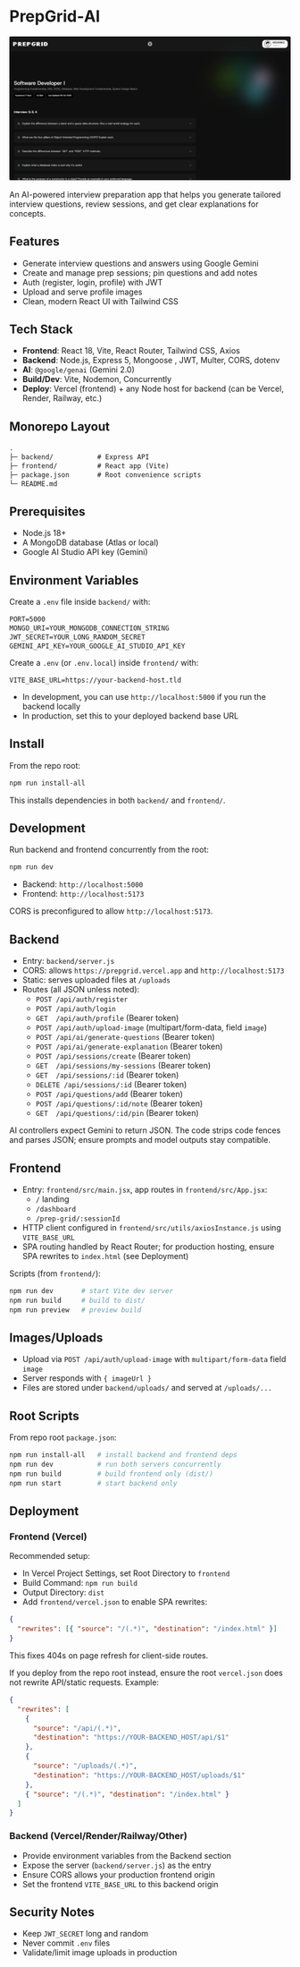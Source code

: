 # PrepGrid‑AI

![PrepGrid screenshot](frontend/public/prepgrid-interviewqns.png)

An AI-powered interview preparation app that helps you generate tailored interview questions, review sessions, and get clear explanations for concepts.

## Features

- Generate interview questions and answers using Google Gemini
- Create and manage prep sessions; pin questions and add notes
- Auth (register, login, profile) with JWT
- Upload and serve profile images
- Clean, modern React UI with Tailwind CSS

## Tech Stack

- **Frontend**: React 18, Vite, React Router, Tailwind CSS, Axios
- **Backend**: Node.js, Express 5, Mongoose , JWT, Multer, CORS, dotenv
- **AI**: `@google/genai` (Gemini 2.0)
- **Build/Dev**: Vite, Nodemon, Concurrently
- **Deploy**: Vercel (frontend) + any Node host for backend (can be Vercel, Render, Railway, etc.)

## Monorepo Layout

```
.
├─ backend/           # Express API
├─ frontend/          # React app (Vite)
├─ package.json       # Root convenience scripts
└─ README.md
```

## Prerequisites

- Node.js 18+
- A MongoDB database (Atlas or local)
- Google AI Studio API key (Gemini)

## Environment Variables

Create a `.env` file inside `backend/` with:

```
PORT=5000
MONGO_URI=YOUR_MONGODB_CONNECTION_STRING
JWT_SECRET=YOUR_LONG_RANDOM_SECRET
GEMINI_API_KEY=YOUR_GOOGLE_AI_STUDIO_API_KEY
```

Create a `.env` (or `.env.local`) inside `frontend/` with:

```
VITE_BASE_URL=https://your-backend-host.tld
```

- In development, you can use `http://localhost:5000` if you run the backend locally
- In production, set this to your deployed backend base URL

## Install

From the repo root:

```bash
npm run install-all
```

This installs dependencies in both `backend/` and `frontend/`.

## Development

Run backend and frontend concurrently from the root:

```bash
npm run dev
```

- Backend: `http://localhost:5000`
- Frontend: `http://localhost:5173`

CORS is preconfigured to allow `http://localhost:5173`.

## Backend

- Entry: `backend/server.js`
- CORS: allows `https://prepgrid.vercel.app` and `http://localhost:5173`
- Static: serves uploaded files at `/uploads`
- Routes (all JSON unless noted):
  - `POST /api/auth/register`
  - `POST /api/auth/login`
  - `GET  /api/auth/profile` (Bearer token)
  - `POST /api/auth/upload-image` (multipart/form-data, field `image`)
  - `POST /api/ai/generate-questions` (Bearer token)
  - `POST /api/ai/generate-explanation` (Bearer token)
  - `POST /api/sessions/create` (Bearer token)
  - `GET  /api/sessions/my-sessions` (Bearer token)
  - `GET  /api/sessions/:id` (Bearer token)
  - `DELETE /api/sessions/:id` (Bearer token)
  - `POST /api/questions/add` (Bearer token)
  - `POST /api/questions/:id/note` (Bearer token)
  - `GET  /api/questions/:id/pin` (Bearer token)

AI controllers expect Gemini to return JSON. The code strips code fences and parses JSON; ensure prompts and model outputs stay compatible.

## Frontend

- Entry: `frontend/src/main.jsx`, app routes in `frontend/src/App.jsx`:
  - `/` landing
  - `/dashboard`
  - `/prep-grid/:sessionId`
- HTTP client configured in `frontend/src/utils/axiosInstance.js` using `VITE_BASE_URL`
- SPA routing handled by React Router; for production hosting, ensure SPA rewrites to `index.html` (see Deployment)

Scripts (from `frontend/`):

```bash
npm run dev       # start Vite dev server
npm run build     # build to dist/
npm run preview   # preview build
```

## Images/Uploads

- Upload via `POST /api/auth/upload-image` with `multipart/form-data` field `image`
- Server responds with `{ imageUrl }`
- Files are stored under `backend/uploads/` and served at `/uploads/...`

## Root Scripts

From repo root `package.json`:

```bash
npm run install-all   # install backend and frontend deps
npm run dev           # run both servers concurrently
npm run build         # build frontend only (dist/)
npm run start         # start backend only
```

## Deployment

### Frontend (Vercel)

Recommended setup:

- In Vercel Project Settings, set Root Directory to `frontend`
- Build Command: `npm run build`
- Output Directory: `dist`
- Add `frontend/vercel.json` to enable SPA rewrites:

```json
{
  "rewrites": [{ "source": "/(.*)", "destination": "/index.html" }]
}
```

This fixes 404s on page refresh for client-side routes.

If you deploy from the repo root instead, ensure the root `vercel.json` does not rewrite API/static requests. Example:

```json
{
  "rewrites": [
    {
      "source": "/api/(.*)",
      "destination": "https://YOUR-BACKEND_HOST/api/$1"
    },
    {
      "source": "/uploads/(.*)",
      "destination": "https://YOUR-BACKEND_HOST/uploads/$1"
    },
    { "source": "/(.*)", "destination": "/index.html" }
  ]
}
```

### Backend (Vercel/Render/Railway/Other)

- Provide environment variables from the Backend section
- Expose the server (`backend/server.js`) as the entry
- Ensure CORS allows your production frontend origin
- Set the frontend `VITE_BASE_URL` to this backend origin

## Security Notes

- Keep `JWT_SECRET` long and random
- Never commit `.env` files
- Validate/limit image uploads in production
